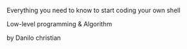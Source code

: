 Everything you need to know to start coding your own shell

Low-level programming & Algorithm 

by Danilo 
christian